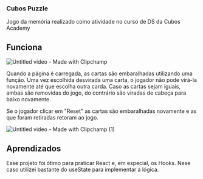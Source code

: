 ### Cubos Puzzle

Jogo da memória realizado como atividade no curso de DS da Cubos Academy

## Funciona

![Untitled video - Made with Clipchamp](https://user-images.githubusercontent.com/115307935/229391955-047c5fcc-83af-4f97-98ae-1e01c38ec5fb.gif)

Quando a página é carregada, as cartas são embaralhadas utilizando uma função. Uma vez escolhida desvirada uma carta, o jogador não pode virá-la novamente até que escolha outra carda. Caso as cartas sejam iguais, ambas são removidas do jogo, do contrário são viradas de cabeça para baixo novamente.

Se o jogador clicar em "Reset" as cartas são embaralhadas novamente e as que foram retiradas retoram ao jogo.

![Untitled video - Made with Clipchamp (1)](https://user-images.githubusercontent.com/115307935/229391929-3f2c58fa-2ebb-4fb0-a8a0-4fdc2180e5b6.gif)


## Aprendizados

Esse projeto foi ótimo para praticar React e, em especial, os Hooks. Nese caso utilizei bastante do useState para implementar a lógica.
